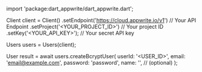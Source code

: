 import 'package:dart_appwrite/dart_appwrite.dart';

Client client = Client()
    .setEndpoint('https://cloud.appwrite.io/v1') // Your API Endpoint
    .setProject('<YOUR_PROJECT_ID>') // Your project ID
    .setKey('<YOUR_API_KEY>'); // Your secret API key

Users users = Users(client);

User result = await users.createBcryptUser(
    userId: '<USER_ID>',
    email: 'email@example.com',
    password: 'password',
    name: '<NAME>', // (optional)
);
